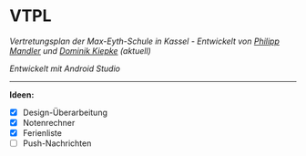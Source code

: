 # VTPL
*Vertretungsplan der Max-Eyth-Schule in Kassel - Entwickelt von [Philipp Mandler](http://philipp-mandler.com/) und [Dominik Kiepke](http://www.dominiktv.net) (aktuell)*

*Entwickelt mit Android Studio*

<hr>

**Ideen:**
- [x] Design-Überarbeitung
- [x] Notenrechner
- [x] Ferienliste
- [ ] Push-Nachrichten
